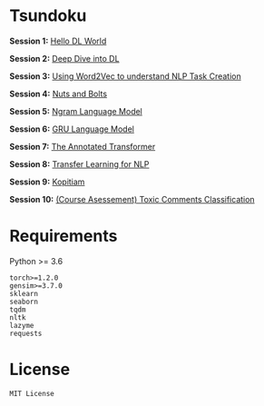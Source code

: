 # Tsundoku

**Session 1:** [Hello DL World](https://github.com/alvations/tsundoku/blob/master/empty/Session%201%20-%20Hello%20DL%20World.ipynb)

**Session 2:** [Deep Dive into DL](https://github.com/alvations/tsundoku/blob/master/empty/Session%202%20-%20Deep%20Dive%20to%20Deep%20Learning.ipynb)

**Session 3:** [Using Word2Vec to understand NLP Task Creation](https://github.com/alvations/tsundoku/blob/master/empty/Session%203%20-%20Using%20Word2Vec%20to%20understand%20NLP%20Task.ipynb)

**Session 4:** [Nuts and Bolts](https://github.com/alvations/tsundoku/blob/master/empty/Session%204%20-%20Nuts%20and%20Bolts.ipynb)

**Session 5:** [Ngram Language Model](https://github.com/alvations/tsundoku/blob/master/empty/Session%205%20-%20Ngram%20Language%20Model%20with%20NLTK.ipynb)

**Session 6:** [GRU Language Model](https://github.com/alvations/tsundoku/blob/master/empty/Session%206%20-%20GRU%20Language%20Model.ipynb)

**Session 7:** [The Annotated Transformer](https://www.kaggle.com/alvations/the-annotated-transformer-from-alexander-rush)

**Session 8:** [Transfer Learning for NLP](https://www.kaggle.com/alvations/transfer-learning-in-nlp)

**Session 9:** [Kopitiam](https://github.com/alvations/kopitiam/blob/master/Kopitiam%20-%20PyTorch%20RNN%20Seq2Seq.ipynb)

**Session 10:** [(Course Asessement) Toxic Comments Classification](https://github.com/alvations/tsundoku/blob/master/empty/Session%20Last%20-%20Textcat-Toxic-Empty.ipynb)

<!--
**Note:** Try not to peek at the [completed notebooks](https://github.com/alvations/tsundoku/tree/master/completed) until end of the class
-->

# Requirements

Python >= 3.6

```
torch>=1.2.0
gensim>=3.7.0
sklearn 
seaborn
tqdm 
nltk 
lazyme 
requests
```

# License

```
MIT License
```
